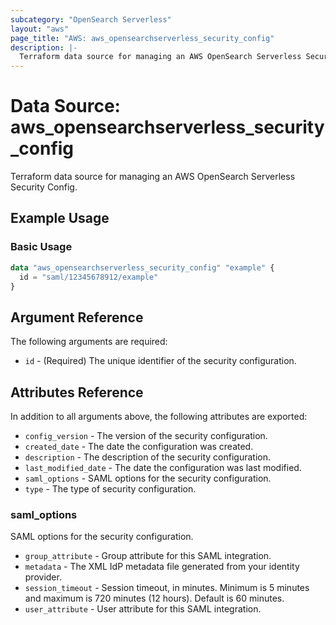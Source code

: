 ```yaml
---
subcategory: "OpenSearch Serverless"
layout: "aws"
page_title: "AWS: aws_opensearchserverless_security_config"
description: |-
  Terraform data source for managing an AWS OpenSearch Serverless Security Config.
---
```


# Data Source: aws_opensearchserverless_security_config

Terraform data source for managing an AWS OpenSearch Serverless Security Config.

## Example Usage

### Basic Usage

```terraform
data "aws_opensearchserverless_security_config" "example" {
  id = "saml/12345678912/example"
}
```

## Argument Reference

The following arguments are required:

* `id` - (Required) The unique identifier of the security configuration.

## Attributes Reference

In addition to all arguments above, the following attributes are exported:

* `config_version` - The version of the security configuration.
* `created_date` - The date the configuration was created.
* `description` - The description of the security configuration.
* `last_modified_date` - The date the configuration was last modified.
* `saml_options` - SAML options for the security configuration.
* `type` - The type of security configuration.

### saml_options

SAML options for the security configuration.

* `group_attribute` - Group attribute for this SAML integration.
* `metadata` - The XML IdP metadata file generated from your identity provider.
* `session_timeout` - Session timeout, in minutes. Minimum is 5 minutes and maximum is 720 minutes (12 hours). Default is 60 minutes.
* `user_attribute` - User attribute for this SAML integration.
